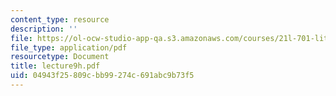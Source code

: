 ```yaml
---
content_type: resource
description: ''
file: https://ol-ocw-studio-app-qa.s3.amazonaws.com/courses/21l-701-literary-interpretation-interpreting-poetry-fall-2003/04943f25809cbb99274c691abc9b73f5_lecture9h.pdf
file_type: application/pdf
resourcetype: Document
title: lecture9h.pdf
uid: 04943f25-809c-bb99-274c-691abc9b73f5
---
```

